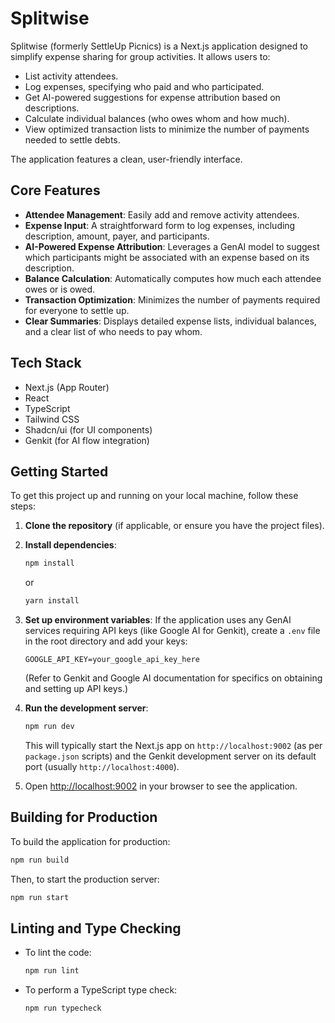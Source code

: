 # Splitwise

Splitwise (formerly SettleUp Picnics) is a Next.js application designed to simplify expense sharing for group activities. It allows users to:

- List activity attendees.
- Log expenses, specifying who paid and who participated.
- Get AI-powered suggestions for expense attribution based on descriptions.
- Calculate individual balances (who owes whom and how much).
- View optimized transaction lists to minimize the number of payments needed to settle debts.

The application features a clean, user-friendly interface.

## Core Features

- **Attendee Management**: Easily add and remove activity attendees.
- **Expense Input**: A straightforward form to log expenses, including description, amount, payer, and participants.
- **AI-Powered Expense Attribution**: Leverages a GenAI model to suggest which participants might be associated with an expense based on its description.
- **Balance Calculation**: Automatically computes how much each attendee owes or is owed.
- **Transaction Optimization**: Minimizes the number of payments required for everyone to settle up.
- **Clear Summaries**: Displays detailed expense lists, individual balances, and a clear list of who needs to pay whom.

## Tech Stack

- Next.js (App Router)
- React
- TypeScript
- Tailwind CSS
- Shadcn/ui (for UI components)
- Genkit (for AI flow integration)

## Getting Started

To get this project up and running on your local machine, follow these steps:

1.  **Clone the repository** (if applicable, or ensure you have the project files).
2.  **Install dependencies**:
    ```bash
    npm install
    ```
    or
    ```bash
    yarn install
    ```
3.  **Set up environment variables**:
    If the application uses any GenAI services requiring API keys (like Google AI for Genkit), create a `.env` file in the root directory and add your keys:
    ```env
    GOOGLE_API_KEY=your_google_api_key_here 
    ```
    (Refer to Genkit and Google AI documentation for specifics on obtaining and setting up API keys.)

4.  **Run the development server**:
    ```bash
    npm run dev
    ```
    This will typically start the Next.js app on `http://localhost:9002` (as per `package.json` scripts) and the Genkit development server on its default port (usually `http://localhost:4000`).

5.  Open [http://localhost:9002](http://localhost:9002) in your browser to see the application.

## Building for Production

To build the application for production:

```bash
npm run build
```

Then, to start the production server:

```bash
npm run start
```

## Linting and Type Checking

- To lint the code:
  ```bash
  npm run lint
  ```
- To perform a TypeScript type check:
  ```bash
  npm run typecheck
  ```

